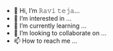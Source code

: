 - 👋 Hi, I’m 𝚁𝚊𝚟𝚒 𝚝𝚎𝚓𝚊...
- 👀 I’m interested in ...
- 🌱 I’m currently learning ...
- 💞️ I’m looking to collaborate on ...
- 📫 How to reach me ...

<!---
𝚁𝚊𝚟𝚒 𝚝𝚎𝚓𝚊 is a ✨ special ✨ repository 
because its `README.md` (this file) appears on your GitHub profile.
You can click the Preview link to 
take a look at your changes.
--->
